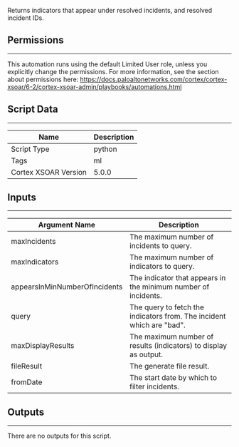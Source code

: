 Returns indicators that appear under resolved incidents, and resolved incident IDs.
## Permissions
---

This automation runs using the default Limited User role, unless you explicitly change the permissions.
For more information, see the section about permissions here: [https://docs.paloaltonetworks.com/cortex/cortex-xsoar/6-2/cortex-xsoar-admin/playbooks/automations.html
](https://docs.paloaltonetworks.com/cortex/cortex-xsoar/6-2/cortex-xsoar-admin/playbooks/automations.html)

## Script Data
---

| **Name** | **Description** |
| --- | --- |
| Script Type | python |
| Tags | ml |
| Cortex XSOAR Version | 5.0.0 |

## Inputs
---

| **Argument Name** | **Description** |
| --- | --- |
| maxIncidents | The maximum number of incidents to query. |
| maxIndicators | The maximum number of indicators to query. |
| appearsInMinNumberOfIncidents | The indicator that appears in the minimum number of incidents. |
| query | The query to fetch the indicators from. The incident which are "bad". |
| maxDisplayResults | The maximum number of results (indicators) to display as output. |
| fileResult | The generate file result. |
| fromDate | The start date by which to filter incidents. |

## Outputs
---
There are no outputs for this script.
